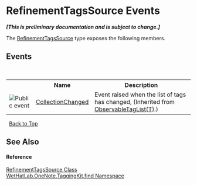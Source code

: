 # RefinementTagsSource Events
 _**\[This is preliminary documentation and is subject to change.\]**_

The <a href="d7211135-5356-9b91-8953-931edc03290b.md">RefinementTagsSource</a> type exposes the following members.


## Events
&nbsp;<table><tr><th></th><th>Name</th><th>Description</th></tr><tr><td>![Public event](media/pubevent.gif "Public event")</td><td><a href="90ff6a00-ea46-2175-006a-6806e8dbc31a.md">CollectionChanged</a></td><td>
Event raised when the list of tags has changed,
 (Inherited from <a href="059ed89c-302a-e9b3-5d21-aac50b75032b.md">ObservableTagList(T)</a>.)</td></tr></table>&nbsp;
<a href="#refinementtagssource-events">Back to Top</a>

## See Also


#### Reference
<a href="d7211135-5356-9b91-8953-931edc03290b.md">RefinementTagsSource Class</a><br /><a href="0e3a8efd-07d2-1709-b1cd-709153222081.md">WetHatLab.OneNote.TaggingKit.find Namespace</a><br />
